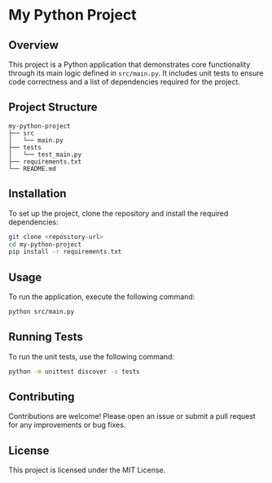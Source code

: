 # My Python Project

## Overview
This project is a Python application that demonstrates core functionality through its main logic defined in `src/main.py`. It includes unit tests to ensure code correctness and a list of dependencies required for the project.

## Project Structure
```
my-python-project
├── src
│   └── main.py
├── tests
│   └── test_main.py
├── requirements.txt
└── README.md
```

## Installation
To set up the project, clone the repository and install the required dependencies:

```bash
git clone <repository-url>
cd my-python-project
pip install -r requirements.txt
```

## Usage
To run the application, execute the following command:

```bash
python src/main.py
```

## Running Tests
To run the unit tests, use the following command:

```bash
python -m unittest discover -s tests
```

## Contributing
Contributions are welcome! Please open an issue or submit a pull request for any improvements or bug fixes.

## License
This project is licensed under the MIT License.